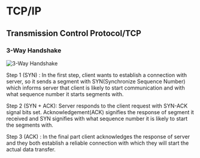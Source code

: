 # TCP/IP
## Transmission Control Protocol/TCP
### 3-Way Handshake
![3-Way Handshake](https://raw.githubusercontent.com/HIT-Alibaba/interview/master/img/tcp-connection-made-three-way-handshake.png)

Step 1 (SYN) : In the first step, client wants to establish a connection with server, so it sends a segment with SYN(Synchronize Sequence Number) which informs server that client is likely to start communication and with what sequence number it starts segments with.

Step 2 (SYN + ACK): Server responds to the client request with SYN-ACK signal bits set. Acknowledgement(ACK) signifies the response of segment it received and SYN signifies with what sequence number it is likely to start the segments with.

Step 3 (ACK) : In the final part client acknowledges the response of server and they both establish a reliable connection with which they will start the actual data transfer.

